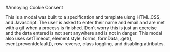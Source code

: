 #Annoying Cookie Consent 

This is a modal was built to a specification and template uisng HTML,CSS, and Javascript. The user is asked to enter their name and email and are met with a gif when a process is finished. Don't worry this is just an exercise and the data entered is not sent anywhere and is not in danger. This modal
also uses setTimeout, element.style, forms, formData, .get(), event.preventdefault(), row-reverse, class toggling, and disabling attributes. 